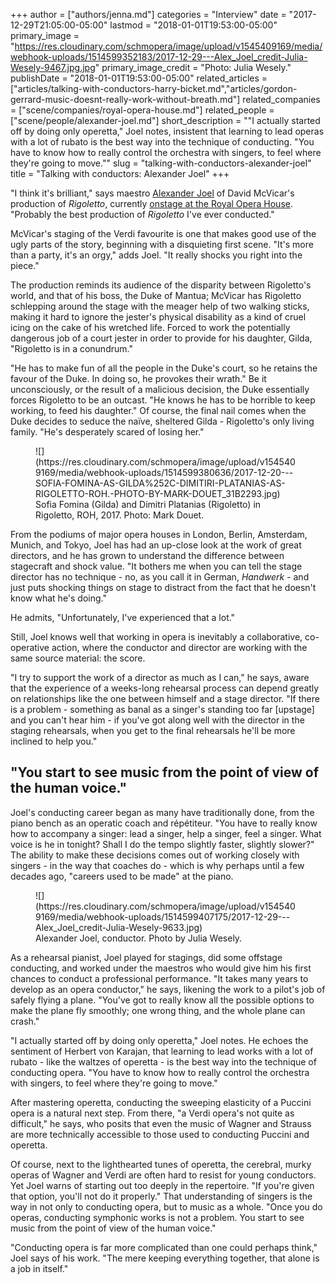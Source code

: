 +++
author = ["authors/jenna.md"]
categories = "Interview"
date = "2017-12-29T21:05:00-05:00"
lastmod = "2018-01-01T19:53:00-05:00"
primary_image = "https://res.cloudinary.com/schmopera/image/upload/v1545409169/media/webhook-uploads/1514599352183/2017-12-29---Alex_Joel_credit-Julia-Wesely-9467.jpg.jpg"
primary_image_credit = "Photo: Julia Wesely."
publishDate = "2018-01-01T19:53:00-05:00"
related_articles = ["articles/talking-with-conductors-harry-bicket.md","articles/gordon-gerrard-music-doesnt-really-work-without-breath.md"]
related_companies = ["scene/companies/royal-opera-house.md"]
related_people = ["scene/people/alexander-joel.md"]
short_description = "&quot;I actually started off by doing only operetta,&quot; Joel notes, insistent that learning to lead operas with a lot of rubato is the best way into the technique of conducting. &quot;You have to know how to really control the orchestra with singers, to feel where they&#039;re going to move.&quot;"
slug = "talking-with-conductors-alexander-joel"
title = "Talking with conductors: Alexander Joel"
+++

"I think it's brilliant," says maestro [Alexander Joel](/scene/people/alexander-joel/) of David McVicar's production of *Rigoletto*, currently [onstage at the Royal Opera House](http://www.roh.org.uk/productions/rigoletto-by-david-mcvicar). "Probably the best production of *Rigoletto* I've ever conducted."

McVicar's staging of the Verdi favourite is one that makes good use of the ugly parts of the story, beginning with a disquieting first scene. "It's more than a party, it's an orgy," adds Joel. "It really shocks you right into the piece." 

The production reminds its audience of the disparity between Rigoletto's world, and that of his boss, the Duke of Mantua; McVicar has Rigoletto schlepping around the stage with the meager help of two walking sticks, making it hard to ignore the jester's physical disability as a kind of cruel icing on the cake of his wretched life. Forced to work the potentially dangerous job of a court jester in order to provide for his daughter, Gilda, "Rigoletto is in a conundrum." 

"He has to make fun of all the people in the Duke's court, so he retains the favour of the Duke. In doing so, he provokes their wrath." Be it unconsciously, or the result of a malicious decision, the Duke essentially forces Rigoletto to be an outcast. "He knows he has to be horrible to keep working, to feed his daughter." Of course, the final nail comes when the Duke decides to seduce the naïve, sheltered Gilda - Rigoletto's only living family. "He's desperately scared of losing her."

<figure data-type="image">
![](https://res.cloudinary.com/schmopera/image/upload/v1545409169/media/webhook-uploads/1514599380636/2017-12-20---SOFIA-FOMINA-AS-GILDA%252C-DIMITIRI-PLATANIAS-AS-RIGOLETTO-ROH.-PHOTO-BY-MARK-DOUET_31B2293.jpg)
<figcaption>Sofia Fomina (Gilda) and Dimitri Platanias (Rigoletto) in Rigoletto, ROH, 2017. Photo: Mark Douet.</figcaption>
</figure>

From the podiums of major opera houses in London, Berlin, Amsterdam, Munich, and Tokyo, Joel has had an up-close look at the work of great directors, and he has grown to understand the difference between stagecraft and shock value. "It bothers me when you can tell the stage director has no technique - no, as you call it in German, *Handwerk* - and just puts shocking things on stage to distract from the fact that he doesn't know what he's doing." 

He admits, "Unfortunately, I've experienced that a lot."

Still, Joel knows well that working in opera is inevitably a collaborative, co-operative action, where the conductor and director are working with the same source material: the score. 

"I try to support the work of a director as much as I can," he says, aware that the experience of a weeks-long rehearsal process can depend greatly on relationships like the one between himself and a stage director. "If there is a problem - something as banal as a singer's standing too far [upstage] and you can't hear him - if you've got along well with the director in the staging rehearsals, when you get to the final rehearsals he'll be more inclined to help you."

## "You start to see music from the point of view of the human voice."

Joel's conducting career began as many have traditionally done, from the piano bench as an operatic coach and répétiteur. "You have to really know how to accompany a singer: lead a singer, help a singer, feel a singer. What voice is he in tonight? Shall I do the tempo slightly faster, slightly slower?" The ability to make these decisions comes out of working closely with singers - in the way that coaches do - which is why perhaps until a few decades ago, "careers used to be made" at the piano.

<figure data-type="image">
![](https://res.cloudinary.com/schmopera/image/upload/v1545409169/media/webhook-uploads/1514599407175/2017-12-29---Alex_Joel_credit-Julia-Wesely-9633.jpg)
<figcaption>Alexander Joel, conductor. Photo by Julia Wesely.</figcaption>
</figure>

As a rehearsal pianist, Joel played for stagings, did some offstage conducting, and worked under the maestros who would give him his first chances to conduct a professional performance. "It takes many years to develop as an opera conductor," he says, likening the work to a pilot's job of safely flying a plane. "You've got to really know all the possible options to make the plane fly smoothly; one wrong thing, and the whole plane can crash."

"I actually started off by doing only operetta," Joel notes. He echoes the sentiment of Herbert von Karajan, that learning to lead works with a lot of rubato - like the waltzes of operetta - is the best way into the technique of conducting opera. "You have to know how to really control the orchestra with singers, to feel where they're going to move."

After mastering operetta, conducting the sweeping elasticity of a Puccini opera is a natural next step. From there, "a Verdi opera's not quite as difficult," he says, who posits that even the music of Wagner and Strauss are more technically accessible to those used to conducting Puccini and operetta. 

Of course, next to the lighthearted tunes of operetta, the cerebral, murky operas of Wagner and Verdi are often hard to resist for young conductors. Yet Joel warns of starting out too deeply in the repertoire. "If you're given that option, you'll not do it properly." That understanding of singers is the way in not only to conducting opera, but to music as a whole. "Once you do operas, conducting symphonic works is not a problem. You start to see music from the point of view of the human voice."

"Conducting opera is far more complicated than one could perhaps think," Joel says of his work. "The mere keeping everything together, that alone is a job in itself."
